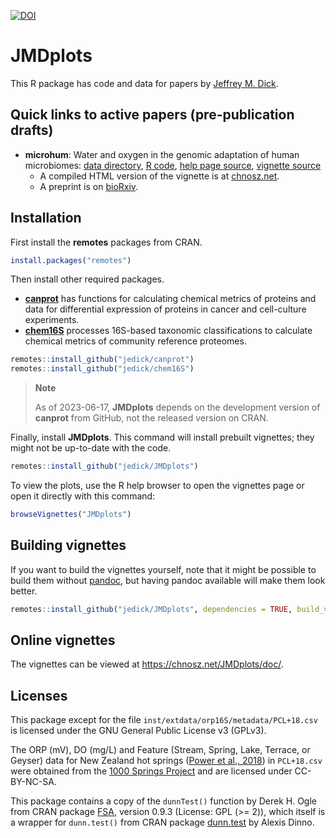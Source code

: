 [![DOI](https://zenodo.org/badge/211601502.svg)](https://zenodo.org/badge/latestdoi/211601502)

# JMDplots

This R package has code and data for papers by [Jeffrey M. Dick](https://chnosz.net/jeff/).

## Quick links to active papers (pre-publication drafts)

- **microhum**: Water and oxygen in the genomic adaptation of human microbiomes: [data directory](inst/extdata/microhum), [R code](R/microhum.R), [help page source](man/microhum.Rd), [vignette source](vignettes/microhum.Rmd)
  - A compiled HTML version of the vignette is at [chnosz.net](https://chnosz.net/JMDplots/doc/microhum.html).
  - A preprint is on [bioRxiv](https://doi.org/10.1101/2023.02.12.528246).

## Installation

First install the **remotes** packages from CRAN.

```R
install.packages("remotes")
```

Then install other required packages.
- [**canprot**](https://github.com/jedick/canprot) has functions for calculating chemical metrics of proteins and data for differential expression of proteins in cancer and cell-culture experiments.
- [**chem16S**](https://github.com/jedick/chem16S) processes 16S-based taxonomic classifications to calculate chemical metrics of community reference proteomes.

```R
remotes::install_github("jedick/canprot")
remotes::install_github("jedick/chem16S")
```

> **Note**
>
> As of 2023-06-17, **JMDplots** depends on the development version of **canprot** from GitHub, not the released version on CRAN.

Finally, install **JMDplots**.
This command will install prebuilt vignettes; they might not be up-to-date with the code.

```R
remotes::install_github("jedick/JMDplots")
```

To view the plots, use the R help browser to open the vignettes page or open it directly with this command:

```R
browseVignettes("JMDplots")
```

## Building vignettes

If you want to build the vignettes yourself, note that it might be possible to build them without [pandoc](https://pandoc.org/), but having pandoc available will make them look better.

```R
remotes::install_github("jedick/JMDplots", dependencies = TRUE, build_vignettes = TRUE)
```

## Online vignettes

The vignettes can be viewed at <https://chnosz.net/JMDplots/doc/>.

## Licenses

This package except for the file `inst/extdata/orp16S/metadata/PCL+18.csv` is licensed under the GNU General Public License v3 (GPLv3).

The ORP (mV), DO (mg/L) and Feature (Stream, Spring, Lake, Terrace, or Geyser) data for New Zealand hot springs ([Power et al., 2018](https://doi.org/10.1038/s41467-018-05020-y)) in `PCL+18.csv` were obtained from the [1000 Springs Project](https://1000springs.org.nz) and are licensed under CC-BY-NC-SA.

This package contains a copy of the `dunnTest()` function by Derek H. Ogle from CRAN package [FSA](https://cran.r-project.org/package=FSA), version 0.9.3 (License: GPL (>= 2)), which itself is a wrapper for `dunn.test()` from CRAN package [dunn.test](https://cran.r-project.org/package=dunn.test) by Alexis Dinno.

